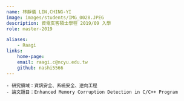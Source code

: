 ```yaml
---
name: 林靜儀 LIN,CHING-YI
image: images/students/IMG_0028.JPEG
description: 資電亥客碩士學程 2019/09 入學
role: master-2019

aliases:
    - Raagi
links:
    home-page:
    email: raagi.c@ncyu.edu.tw
    github: nashi5566
---
```

    - 研究領域：資訊安全、系統安全、逆向工程
    - 論文題目：Enhanced Memory Corruption Detection in C/C++ Program
